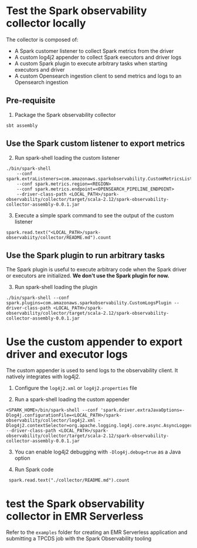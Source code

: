 # Test the Spark observability collector locally

The collector is composed of:
- A Spark customer listener to collect Spark metrics from the driver
- A custom log4j2 appender to collect Spark executors and driver logs
- A custom Spark plugin to execute arbitrary tasks when starting executors and driver  
- A custom Opensearch ingestion client to send metrics and logs to an Opensearch ingestion

## Pre-requisite

1. Package the Spark observability collector

```
sbt assembly
```

## Use the Spark custom listener to export metrics

2. Run spark-shell loading the custom listener
```
./bin/spark-shell 
    --conf spark.extraListeners=com.amazonaws.sparkobservability.CustomMetricsListener
    --conf spark.metrics.region=<REGION>
    --conf spark.metrics.endpoint=<OPENSEARCH_PIPELINE_ENDPOINT>
    --driver-class-path <LOCAL_PATH>/spark-observability/collector/target/scala-2.12/spark-observability-collector-assembly-0.0.1.jar
```

3. Execute a simple spark command to see the output of the custom listener
```
spark.read.text("<LOCAL_PATH>/spark-observabiity/collector/README.md").count
```

## Use the Spark plugin to run arbitrary tasks

The Spark plugin is useful to execute arbitrary code when the Spark driver or executors are initialized. **We don't use the Spark plugin for now.**

3. Run spark-shell loading the plugin
```
./bin/spark-shell --conf spark.plugins=com.amazonaws.sparkobservability.CustomLogsPlugin --driver-class-path <LOCAL_PATH>/spark-observability/collector/target/scala-2.12/spark-observability-collector-assembly-0.0.1.jar
```


# Use the custom appender to export driver and executor logs

The custom appender is used to send logs to the observability client. It natively integrates with log4j2.

1. Configure the `log4j2.xml` or `log4j2.properties` file

2. Run a spark-shell loading the custom appender
```
<SPARK_HOME>/bin/spark-shell --conf 'spark.driver.extraJavaOptions=-Dlog4j.configurationFile=<LOCAL_PATH>/spark-observability/collector/log4j2.xml -Dlog4j2.contextSelector=org.apache.logging.log4j.core.async.AsyncLoggerContextSelector' --driver-class-path <LOCAL_PATH>/spark-observability/collector/target/scala-2.12/spark-observability-collector-assembly-0.0.1.jar 
```
3. You can enable log4j2 debugging with `-Dlog4j.debug=true` as a Java option

4. Run Spark code
```
 spark.read.text("./collector/README.md").count
```

# test the Spark observability collector in EMR Serverless

 Refer to the `examples` folder for creating an EMR Serverless application and submitting a TPCDS job with the Spark Observability tooling